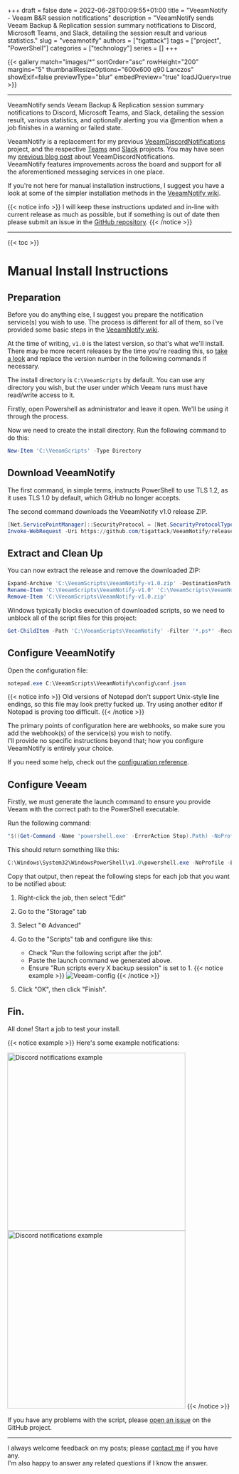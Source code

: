 +++ 
draft = false
date = 2022-06-28T00:09:55+01:00
title = "VeeamNotify -  Veeam B&R session notifications"
description = "VeeamNotify sends Veeam Backup & Replication session summary notifications to Discord, Microsoft Teams, and Slack, detailing the session result and various statistics."
slug = "veeamnotify"
authors = ["tigattack"]
tags = ["project", "PowerShell"]
categories = ["technology"]
series = []
+++

{{< gallery match="images/*" sortOrder="asc" rowHeight="200" margins="5"
    thumbnailResizeOptions="600x600 q90 Lanczos" showExif=false
    previewType="blur" embedPreview="true" loadJQuery=true >}}

---

VeeamNotify sends Veeam Backup & Replication session summary notifications to Discord, Microsoft Teams, and Slack, detailing the session result, various statistics, and optionally alerting you via @mention when a job finishes in a warning or failed state.  

VeeamNotify is a replacement for my previous [VeeamDiscordNotifications](https://github.com/tigattack/VeeamDiscordNotifications) project, and the respective [Teams](https://github.com/tigattack/VeeamTeamsNotifications) and [Slack](https://github.com/tigattack/VeeamSlackNotifications) projects. You may have seen my [previous blog post](https://blog.tiga.tech/veeam-b-r-notifications-in-discord/) about VeeamDiscordNotifications.  
VeeamNotify features improvements across the board and support for all the aforementioned messaging services in one place.

If you're not here for manual installation instructions, I suggest you have a look at some of the simpler installation methods in the [VeeamNotify wiki](https://github.com/tigattack/VeeamNotify/wiki).

{{< notice info >}}
I will keep these instructions updated and in-line with current release as much as possible, but if something is out of date then please submit an issue in the [GitHub repository](https://github.com/tigattack/VeeamNotify).
{{< /notice >}}

---

{{< toc >}}

# Manual Install Instructions

## Preparation

Before you do anything else, I suggest you prepare the notification service(s) you wish to use. The process is different for all of them, so I've provided some basic steps in the [VeeamNotify wiki](https://github.com/tigattack/VeeamNotify/wiki).

At the time of writing, `v1.0` is the latest version, so that's what we'll install. There may be more recent releases by the time you're reading this, so [take a look](https://github.com/tigattack/VeeamNotify/releases) and replace the version number in the following commands if necessary.

The install directory is `C:\VeeamScripts` by default. You can use any directory you wish, but the user under which Veeam runs must have read/write access to it.

Firstly, open Powershell as administrator and leave it open. We'll be using it through the process.

Now we need to create the install directory. Run the following command to do this:

```powershell
New-Item 'C:\VeeamScripts' -Type Directory
```

## Download VeeamNotify

The first command, in simple terms, instructs PowerShell to use TLS 1.2, as it uses TLS 1.0 by default, which GitHub no longer accepts.

The second command downloads the VeeamNotify v1.0 release ZIP.

```powershell
[Net.ServicePointManager]::SecurityProtocol = [Net.SecurityProtocolType]::Tls12
Invoke-WebRequest -Uri https://github.com/tigattack/VeeamNotify/releases/download/v1.0/VeeamNotify-v1.0.zip -OutFile C:\VeeamScripts\VeeamNotify-v1.0.zip
```

## Extract and Clean Up

You can now extract the release and remove the downloaded ZIP:

```powershell
Expand-Archive 'C:\VeeamScripts\VeeamNotify-v1.0.zip' -DestinationPath 'C:\VeeamScripts'
Rename-Item 'C:\VeeamScripts\VeeamNotify-v1.0' 'C:\VeeamScripts\VeeamNotify'
Remove-Item 'C:\VeeamScripts\VeeamNotify-v1.0.zip'
```

Windows typically blocks execution of downloaded scripts, so we need to unblock all of the script files for this project:

```powershell
Get-ChildItem -Path 'C:\VeeamScripts\VeeamNotify' -Filter '*.ps*' -Recurse | Unblock-File
```

## Configure VeeamNotify

Open the configuration file:

```powershell
notepad.exe C:\VeeamScripts\VeeamNotify\config\conf.json
```

{{< notice info >}}
Old versions of Notepad don't support Unix-style line endings, so this file may look pretty fucked up. Try using another editor if Notepad is proving too difficult.
{{< /notice >}}

The primary points of configuration here are webhooks, so make sure you add the webhook(s) of the service(s) you wish to notify.  
I'll provide no specific instructions beyond that; how you configure VeeamNotify is entirely your choice.

If you need some help, check out the [configuration reference](https://github.com/tigattack/VeeamNotify/wiki/%E2%9A%99%EF%B8%8F-Configuration-Options).


## Configure Veeam

Firstly, we must generate the launch command to ensure you provide Veeam with the correct path to the PowerShell executable.

Run the following command:

```powershell
"$((Get-Command -Name 'powershell.exe' -ErrorAction Stop).Path) -NoProfile -ExecutionPolicy Bypass -File 'C:\VeeamScripts\VeeamNotify\Bootstrap.ps1'"
```

This should return something like this:

```powershell
C:\Windows\System32\WindowsPowerShell\v1.0\powershell.exe -NoProfile -ExecutionPolicy Bypass -File 'C:\VeeamScripts\VeeamNotify\Bootstrap.ps1'
```

Copy that output, then repeat the following steps for each job that you want to be notified about:

1. Right-click the job, then select "Edit"
2. Go to the "Storage" tab
3. Select "⚙️ Advanced"
4. Go to the "Scripts" tab and configure like this:
    * Check "Run the following script after the job".
    * Paste the launch command we generated above.
    * Ensure "Run scripts every X backup session" is set to 1.
  {{< notice example >}}
  ![Veeam-config](vbr-job-settings.png)
  {{< /notice >}}

5. Click "OK", then click "Finish".

## Fin.

All done! Start a job to test your install.

{{< notice example >}}
Here's some example notifications:

<img width="400" alt="Discord notifications example" src="discord.png">
<img width="400" alt="Discord notifications example" src="teams.png">
{{< /notice >}}

If you have any problems with the script, please [open an issue](https://github.com/tigattack/VeeamNotify/issues/new?assignees=tigattack&labels=bug&template=bug_report.yml&title=[BUG]+) on the GitHub project.

---

I always welcome feedback on my posts; please [contact me](https://blog.tiga.tech/about-contact) if you have any.  
I'm also happy to answer any related questions if I know the answer.
